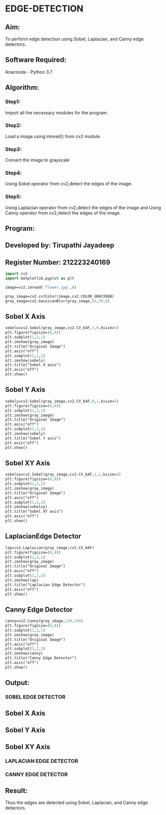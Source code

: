 # EDGE-DETECTION
## Aim:
To perform edge detection using Sobel, Laplacian, and Canny edge detectors.

## Software Required:
Anaconda - Python 3.7

## Algorithm:
### Step1:
Import all the necessary modules for the program.

### Step2:
Load a image using imread() from cv2 module.

### Step3:
Convert the image to grayscale

### Step4:
Using Sobel operator from cv2,detect the edges of the image.

### Step5:

Using Laplacian operator from cv2,detect the edges of the image and Using Canny operator from cv2,detect the edges of the image.
## Program:
## Developed by: Tirupathi Jayadeep
## Register Number: 212223240169

```p
import cv2
import matplotlib.pyplot as plt

image=cv2.imread('flower.jpg',0)
```
```p
gray_image=cv2.cvtColor(image,cv2.COLOR_GRAY2RGB)
gray_image=cv2.GaussianBlur(gray_image,(3,3),0)
```
## Sobel X Axis
```p
sobelx=cv2.Sobel(gray_image,cv2.CV_64F,1,0,ksize=5)
plt.figure(figsize=(8,8))
plt.subplot(1,2,1)
plt.imshow(gray_image)
plt.title("Original Image")
plt.axis("off")
plt.subplot(1,2,2)
plt.imshow(sobelx)
plt.title("Sobel X axis")
plt.axis("off")
plt.show()
```
## Sobel Y Axis
```p
sobely=cv2.Sobel(gray_image,cv2.CV_64F,0,1,ksize=5)
plt.figure(figsize=(8,8))
plt.subplot(1,2,1)
plt.imshow(gray_image)
plt.title("Original Image")
plt.axis("off")
plt.subplot(1,2,2)
plt.imshow(sobely)
plt.title("Sobel Y axis")
plt.axis("off")
plt.show()
```
## Sobel XY Axis
```p
sobelxy=cv2.Sobel(gray_image,cv2.CV_64F,1,1,ksize=5)
plt.figure(figsize=(8,8))
plt.subplot(1,2,1)
plt.imshow(gray_image)
plt.title("Original Image")
plt.axis("off")
plt.subplot(1,2,2)
plt.imshow(sobelxy)
plt.title("Sobel XY axis")
plt.axis("off")
plt.show()
```
## LaplacianEdge Detector
```p
lap=cv2.Laplacian(gray_image,cv2.CV_64F)
plt.figure(figsize=(8,8))
plt.subplot(1,2,1)
plt.imshow(gray_image)
plt.title("Original Image")
plt.axis("off")
plt.subplot(1,2,2)
plt.imshow(lap)
plt.title("Laplacian Edge Detector")
plt.axis("off")
plt.show()
```
## Canny Edge Detector
```p
canny=cv2.Canny(gray_image,120,150)
plt.figure(figsize=(8,8))
plt.subplot(1,2,1)
plt.imshow(gray_image)
plt.title("Original Image")
plt.axis("off")
plt.subplot(1,2,2)
plt.imshow(canny)
plt.title("Canny Edge Detector")
plt.axis("off")
plt.show()
```
## Output:
### SOBEL EDGE DETECTOR
## Sobel X Axis
## Sobel Y Axis
## Sobel XY Axis


### LAPLACIAN EDGE DETECTOR



### CANNY EDGE DETECTOR


## Result:
Thus the edges are detected using Sobel, Laplacian, and Canny edge detectors.
